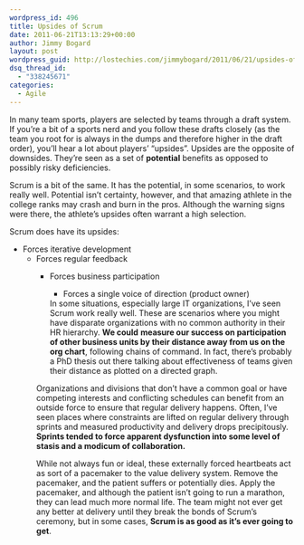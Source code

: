 ```yaml
---
wordpress_id: 496
title: Upsides of Scrum
date: 2011-06-21T13:13:29+00:00
author: Jimmy Bogard
layout: post
wordpress_guid: http://lostechies.com/jimmybogard/2011/06/21/upsides-of-scrum/
dsq_thread_id:
  - "338245671"
categories:
  - Agile
---
```

In many team sports, players are selected by teams through a draft system. If you’re a bit of a sports nerd and you follow these drafts closely (as the team you root for is always in the dumps and therefore higher in the draft order), you’ll hear a lot about players’ “upsides”. Upsides are the opposite of downsides. They’re seen as a set of **potential** benefits as opposed to possibly risky deficiencies.

Scrum is a bit of the same. It has the potential, in some scenarios, to work really well. Potential isn’t certainty, however, and that amazing athlete in the college ranks may crash and burn in the pros. Although the warning signs were there, the athlete’s upsides often warrant a high selection.

Scrum does have its upsides:

  * Forces iterative development 
      * Forces regular feedback 
          * Forces business participation 
              * Forces a single voice of direction (product owner)</ul> 
            In some situations, especially large IT organizations, I’ve seen Scrum work really well. These are scenarios where you might have disparate organizations with no common authority in their HR hierarchy. **We could** **measure our success on participation of other business units by their distance away from us on the org chart**, following chains of command. In fact, there’s probably a PhD thesis out there talking about effectiveness of teams given their distance as plotted on a directed graph.
            
            Organizations and divisions that don’t have a common goal or have competing interests and conflicting schedules can benefit from an outside force to ensure that regular delivery happens. Often, I’ve seen places where constraints are lifted on regular delivery through sprints and measured productivity and delivery drops precipitously. **Sprints tended to force apparent dysfunction into some level of stasis and a modicum of collaboration.**
            
            While not always fun or ideal, these externally forced heartbeats act as sort of a pacemaker to the value delivery system. Remove the pacemaker, and the patient suffers or potentially dies. Apply the pacemaker, and although the patient isn’t going to run a marathon, they can lead much more normal life. The team might not ever get any better at delivery until they break the bonds of Scrum’s ceremony, but in some cases, **Scrum is as good as it’s ever going to get**.